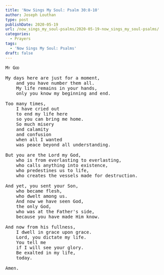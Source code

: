 ```yaml
---
title: 'Now Sings My Soul: Psalm 30:8-10'
author: Joseph Louthan
type: post
publishDate: 2020-05-19
url: /now_sings_my_soul-psalms/2020-05-19-now_sings_my_soul-psalms/
categories:
  - Prayers
tags:
  - 'Now Sings My Soul: Psalms'
draft: false
---
```

<pre>
<div style="font-variant: small-caps;">My God</div>
My days here are just for a moment,
	and you have number them all.
	My life remains in your hands,
	only you know my beginning and end.
	
Too many times,
	I have cried out
	to end my life here
	so you can bring me home.
	So much misery
	and calamity
	and confusion
	when all I wanted
	was peace beyond all understanding.
	
But you are the Lord my God,
	who is from everlasting to everlasting,
	who calls anything into existence,
	who predestines us to life,
	who creates the vessels made for destruction.
	
And yet, you sent your Son,
	who became flesh,
	who dwelt among us.
	And now we have seen God,
	the only God,
	who was at the Father's side,
	because you have made Him know.
	
And now from his fullness,
	I dwell in grace upon grace.
	Lord, you dictate my life.
	You tell me
	if I will see your glory.
	Be exalted in my life,
	today.
	
Amen.

</pre>